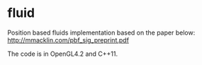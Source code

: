 # fluid
Position based fluids implementation based on the paper below:
http://mmacklin.com/pbf_sig_preprint.pdf

The code is in OpenGL4.2 and C++11. 

